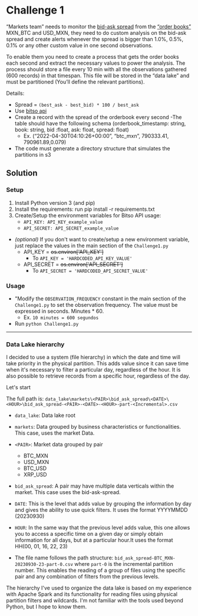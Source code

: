 # Challenge 1

“Markets team” needs to monitor the [bid-ask spread](https://www.investopedia.com/articles/investing/082213/how-calculate-bidask-spread.asp) from the [“order books”](https://www.investopedia.com/terms/o/order-book.asp) MXN_BTC and USD_MXN, they need to do custom analysis on the bid-ask spread and create alerts whenever the spread is bigger than 1.0%, 0.5%, 0.1% or any other custom value in one second observations.

To enable them you need to create a process that gets the order books each second and extract the necessary values to power the analysis. The process should store a file every 10 min with all the observations gathered (600 records) in that timespan. This file will be stored in the “data lake” and must be partitioned (You’ll define the relevant partitions).

Details:
- Spread = `(best_ask - best_bid) * 100 / best_ask`
- Use [bitso api](https://docs.bitso.com/bitso-api/docs/list-order-book)
- Create a record with the spread of the orderbook every second
  -The table should have the following schema (orderbook_timestamp: string, book: string, bid :float, ask: float, spread: float)
  - Ex. (“2022-04-30T04:10:26+00:00”, “btc_mxn”, 790333.41, 790961.89,0.079)
- The code must generate a directory structure that simulates the partitions in s3

## Solution

### Setup
1. Install Python version 3 (and pip)
2. Install the requirements: run pip install -r requirements.txt
3. Create/Setup the environment variables for Bitso API usage:
   - `API_KEY: API_KEY_example_value`
   - `API_SECRET: API_SECRET_example_value`
- *(optional)* If you don't want to create/setup a new environment variable, just replace the values in the main section of the `Challenge1.py`
  - API_KEY = ~~os.environ['API_KEY']~~
    - To `API_KEY = 'HARDCODED_API_KEY_VALUE'`
  - API_SECRET = ~~os.environ['API_SECRET']~~
    - To `API_SECRET = 'HARDCODED_API_SECRET_VALUE'`


### Usage
- "Modify the `OBSERVATION_FREQUENCY` constant in the main section of the `Challenge1.py` to set the observation frequency. The value must be expressed in seconds. Minutes * 60.
  - Ex. `10 minutes = 600 segundos`
- Run `python Challenge1.py`

----------

### Data Lake hierarchy
I decided to use a system (file hierarchy) in which the date and time will take priority in the physical partition. This adds value since it can save time when it's necessary to filter a particular day, regardless of the hour. It is also possible to retrieve records from a specific hour, regardless of the day.

Let's start

The full path is:
```data_lake\markets\<PAIR>\bid_ask_spread\<DATE>\<HOUR>\bid_ask_spread-<PAIR>-<DATE>-<HOUR>-part-<Incremental>.csv```

- `data_lake`: Data lake root

- `markets`: Data grouped by business characteristics or functionalities. This case, uses the market Data.

- `<PAIR>`: Market data grouped by pair
  - BTC_MXN
  - USD_MXN
  - BTC_USD
  - XRP_USD

- `bid_ask_spread`: A pair may have multiple data verticals within the market. This case uses the bid-ask-spread.

- `DATE`: This is the level that adds value by grouping the information by day and gives the ability to use quick filters. It uses the format YYYYMMDD (20230930)

- `HOUR`: In the same way that the previous level adds value, this one allows you to access a specific time on a given day or simply obtain information for all days, but at a particular hour.It uses the format HH(00, 01, 16, 22, 23)

- The file name follows the path structure: `bid_ask_spread-BTC_MXN-20230930-23-part-0.csv` where `part-0` is the incremental partition number. This enables the reading of a group of files using the specific pair and any combination of filters from the previous levels.


The hierarchy I've used to organize the data lake is based on my experience with Apache Spark and its functionality for reading files using physical partition filters and wildcards. I'm not familiar with the tools used beyond Python, but I hope to know them.
